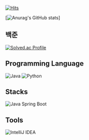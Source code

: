 [![Hits](https://hits.seeyoufarm.com/api/count/incr/badge.svg?url=https%3A%2F%2Fgithub.com%2FminyongP&count_bg=%2379C83D&title_bg=%23555555&icon=&icon_color=%23E7E7E7&title=hits&edge_flat=false)](https://hits.seeyoufarm.com)

[![Anurag's GitHub stats](https://github-readme-stats.vercel.app/api?username=minyongP&&show_icons=true&theme=cobalt)]

## 백준
[![Solved.ac Profile](http://mazassumnida.wtf/api/v2/generate_badge?boj=minon98)](https://solved.ac/minon98/)

## Programming Language

![Java](https://img.shields.io/badge/Java-%23007396?style=for-the-badge&logo=java&logoColor=white)
![Python](https://img.shields.io/badge/Python-%233776AB?style=for-the-badge&logo=python&logoColor=white)
<!-- ![C](https://img.shields.io/badge/C-%2300599C?style=for-the-badge&logo=c&logoColor=white)
![C++](https://img.shields.io/badge/C++-%23005C96?style=for-the-badge&logo=c%2B%2B&logoColor=white) -->

## Stacks

![Java Spring Boot](https://img.shields.io/badge/Java%20Spring%20Boot-%236DB33F?style=for-the-badge&logo=spring&logoColor=white)
<!-- ![TensorFlow](https://img.shields.io/badge/TensorFlow-%23FF6F00?style=for-the-badge&logo=tensorflow&logoColor=white)
![Keras](https://img.shields.io/badge/Keras-%23D00000?style=for-the-badge&logo=keras&logoColor=white)
![Pandas](https://img.shields.io/badge/Pandas-%23150458?style=for-the-badge&logo=pandas&logoColor=white) -->

## Tools

![IntelliJ IDEA](https://img.shields.io/badge/IntelliJ%20IDEA-%23000000?style=for-the-badge&logo=intellij-idea&logoColor=white)
<!-- ![Eclipse](https://img.shields.io/badge/Eclipse-%232C2255?style=for-the-badge&logo=eclipse&logoColor=white)
![Google Colab](https://img.shields.io/badge/Google%20Colab-%23F9AB00?style=for-the-badge&logo=google-colab&logoColor=white)
![Jupyter Notebook](https://img.shields.io/badge/Jupyter%20Notebook-%23F37626?style=for-the-badge&logo=jupyter&logoColor=white) -->


<!-- ## DB

![MySQL](https://img.shields.io/badge/MySQL-%234479A1?style=for-the-badge&logo=mysql&logoColor=white)
![SQLite](https://img.shields.io/badge/SQLite-%23003B57?style=for-the-badge&logo=sqlite&logoColor=white)

## Game

![Unreal Engine 4](https://img.shields.io/badge/Unreal%20Engine%204-%23000000?style=for-the-badge&logo=unreal-engine&logoColor=white)

## etc -->
